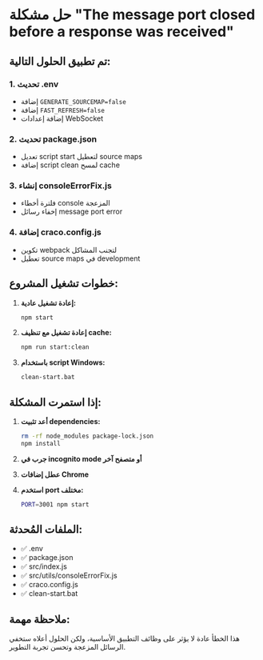 # حل مشكلة "The message port closed before a response was received"

## تم تطبيق الحلول التالية:

### 1. تحديث .env
- إضافة `GENERATE_SOURCEMAP=false`
- إضافة `FAST_REFRESH=false`
- إضافة إعدادات WebSocket

### 2. تحديث package.json
- تعديل script start لتعطيل source maps
- إضافة script clean لمسح cache

### 3. إنشاء consoleErrorFix.js
- فلترة أخطاء console المزعجة
- إخفاء رسائل message port error

### 4. إضافة craco.config.js
- تكوين webpack لتجنب المشاكل
- تعطيل source maps في development

## خطوات تشغيل المشروع:

1. **إعادة تشغيل عادية:**
   ```bash
   npm start
   ```

2. **إعادة تشغيل مع تنظيف cache:**
   ```bash
   npm run start:clean
   ```

3. **باستخدام script Windows:**
   ```bash
   clean-start.bat
   ```

## إذا استمرت المشكلة:

1. **أعد تثبيت dependencies:**
   ```bash
   rm -rf node_modules package-lock.json
   npm install
   ```

2. **جرب في incognito mode أو متصفح آخر**

3. **عطل إضافات Chrome**

4. **استخدم port مختلف:**
   ```bash
   PORT=3001 npm start
   ```

## الملفات المُحدثة:
- ✅ .env
- ✅ package.json  
- ✅ src/index.js
- ✅ src/utils/consoleErrorFix.js
- ✅ craco.config.js
- ✅ clean-start.bat

## ملاحظة مهمة:
هذا الخطأ عادة لا يؤثر على وظائف التطبيق الأساسية، 
ولكن الحلول أعلاه ستخفي الرسائل المزعجة وتحسن تجربة التطوير.